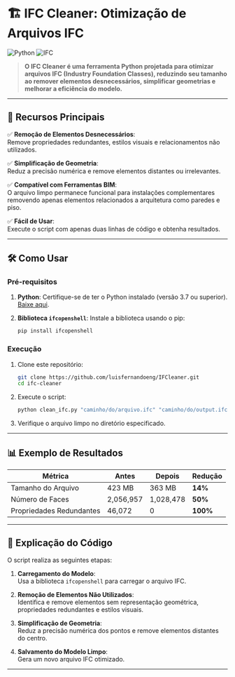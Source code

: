 # 🏗️ **IFC Cleaner: Otimização de Arquivos IFC**

![Python](https://img.shields.io/badge/Python-3.7%20|%203.8%20|%203.9%20|%203.10-blue?logo=python) ![IFC](https://img.shields.io/badge/IFC-Cleaner-orange)

> **O IFC Cleaner é uma ferramenta Python projetada para otimizar arquivos IFC (Industry Foundation Classes), reduzindo seu tamanho ao remover elementos desnecessários, simplificar geometrias e melhorar a eficiência do modelo.**

---

## 🌟 **Recursos Principais**

✅ **Remoção de Elementos Desnecessários**:  
Remove propriedades redundantes, estilos visuais e relacionamentos não utilizados.

✅ **Simplificação de Geometria**:  
Reduz a precisão numérica e remove elementos distantes ou irrelevantes.

✅ **Compatível com Ferramentas BIM**:  
O arquivo limpo permanece funcional para instalações complementares removendo apenas elementos relacionados a arquitetura como paredes e piso.

✅ **Fácil de Usar**:  
Execute o script com apenas duas linhas de código e obtenha resultados.

---

## 🛠️ **Como Usar**

### **Pré-requisitos**

1. **Python**: Certifique-se de ter o Python instalado (versão 3.7 ou superior).  
   [Baixe aqui](https://www.python.org/downloads/).

2. **Biblioteca `ifcopenshell`**: Instale a biblioteca usando o pip:
   ```bash
   pip install ifcopenshell
   ```

### **Execução**

1. Clone este repositório:
   ```bash
   git clone https://github.com/luisfernandoeng/IFCleaner.git
   cd ifc-cleaner
   ```

2. Execute o script:
   ```python
   python clean_ifc.py "caminho/do/arquivo.ifc" "caminho/do/output.ifc"
   ```

3. Verifique o arquivo limpo no diretório especificado.

---

## 📊 **Exemplo de Resultados**

| **Métrica**               | **Antes**       | **Depois**      | **Redução** |
|---------------------------|-----------------|-----------------|-------------|
| Tamanho do Arquivo        | 423 MB          | 363 MB          | **14%**     |
| Número de Faces           | 2,056,957       | 1,028,478       | **50%**     |
| Propriedades Redundantes  | 46,072          | 0               | **100%**    |

---

## 📝 **Explicação do Código**

O script realiza as seguintes etapas:

1. **Carregamento do Modelo**:  
   Usa a biblioteca `ifcopenshell` para carregar o arquivo IFC.

2. **Remoção de Elementos Não Utilizados**:  
   Identifica e remove elementos sem representação geométrica, propriedades redundantes e estilos visuais.

3. **Simplificação de Geometria**:  
   Reduz a precisão numérica dos pontos e remove elementos distantes do centro.

4. **Salvamento do Modelo Limpo**:  
   Gera um novo arquivo IFC otimizado.

---
